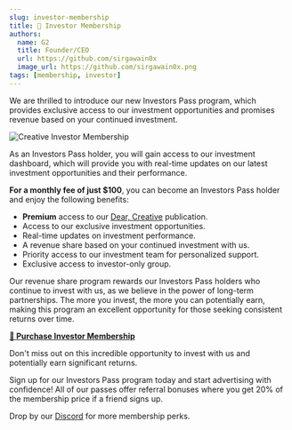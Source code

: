 ```yaml
---
slug: investor-membership
title: 🪪 Investor Membership
authors:
  name: G2
  title: Founder/CEO
  url: https://github.com/sirgawain0x
  image_url: https://github.com/sirgawain0x.png
tags: [membership, investor]
---
```


We are thrilled to introduce our new Investors Pass program, which provides exclusive access to our investment opportunities and promises revenue based on your continued investment.

![Creative Investor Membership](https://bafybeifshaflv2flinc4jcz4tcn66j54zl5v7dxm6bkexho4jv2euknx4y.ipfs.nftstorage.link/)

As an Investors Pass holder, you will gain access to our investment dashboard, which will provide you with real-time updates on our latest investment opportunities and their performance.

<!--truncate-->

**For a monthly fee of just $100**, you can become an Investors Pass holder and enjoy the following benefits:

* **Premium** access to our [Dear, Creative](https://news.creativeplatform.xyz) publication.
* Access to our exclusive investment opportunities.
* Real-time updates on investment performance.
* A revenue share based on your continued investment with us.
* Priority access to our investment team for personalized support.
* Exclusive access to investor-only group.

Our revenue share program rewards our Investors Pass holders who continue to invest with us, as we believe in the power of long-term partnerships. The more you invest, the more you can potentially earn, making this program an excellent opportunity for those seeking consistent returns over time.

**[🛒 Purchase Investor Membership](https://app.unlock-protocol.com/checkout?id=7f9da384-5bae-4075-b02b-90bd197df113)**

Don't miss out on this incredible opportunity to invest with us and potentially earn significant returns. 

Sign up for our Investors Pass program today and start advertising with confidence! All of our passes offer referral bonuses where you get 20% of the membership price if a friend signs up. 

Drop by our [Discord](https://discord.com/servers/creative-779364937503604777) for more membership perks.